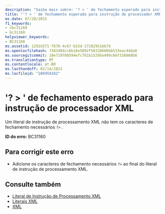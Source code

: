 ```yaml
---
description: "Saiba mais sobre: '? > ' de fechamento esperado para instrução do processador XML"
title: "'? > ' de fechamento esperado para instrução de processador XML"
ms.date: 07/20/2015
f1_keywords:
- vbc31160
- bc31160
helpviewer_keywords:
- BC31160
ms.assetid: 1292d371-f870-4c67-b15d-172829516b7d
ms.openlocfilehash: 7383d04cc6b16e5892f58328666bb533eac44da0
ms.sourcegitcommit: 10e719780594efc781b15295e499c66f316068b8
ms.translationtype: MT
ms.contentlocale: pt-BR
ms.lasthandoff: 02/14/2021
ms.locfileid: "100458182"
---
```

# <a name="expected-closing--for-xml-processor-instruction"></a>'? > ' de fechamento esperado para instrução de processador XML

Um literal de instrução de processamento XML não tem os caracteres de fechamento necessários `?>` .  
  
 **ID do erro:** BC31160  
  
## <a name="to-correct-this-error"></a>Para corrigir este erro  
  
- Adicione os caracteres de fechamento necessários `?>` ao final do literal de instrução de processamento XML.  
  
## <a name="see-also"></a>Consulte também

- [Literal de Instrução de Processamento XML](../language-reference/xml-literals/xml-processing-instruction-literal.md)
- [Literais XML](../language-reference/xml-literals/index.md)
- [XML](../programming-guide/language-features/xml/index.md)
